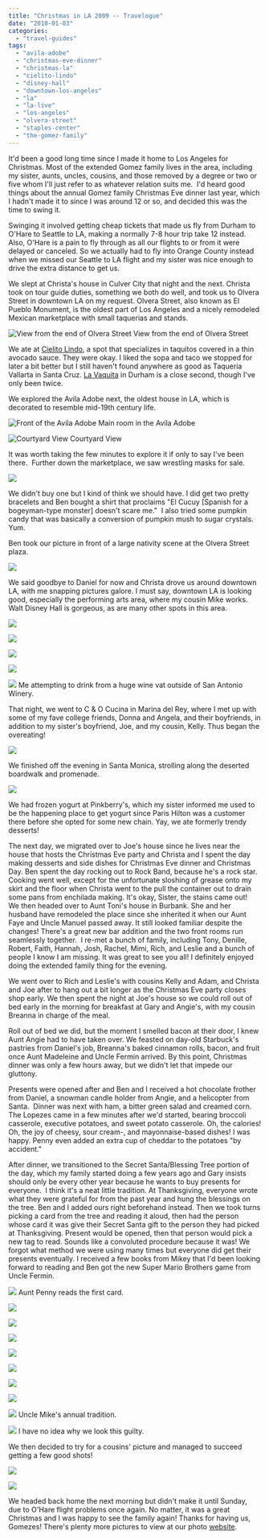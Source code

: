 ```yaml
---
title: "Christmas in LA 2009 -- Travelogue"
date: "2010-01-03"
categories:
  - "travel-guides"
tags:
  - "avila-adobe"
  - "christmas-eve-dinner"
  - "christmas-la"
  - "cielito-lindo"
  - "disney-hall"
  - "downtown-los-angeles"
  - "la"
  - "la-live"
  - "los-angeles"
  - "olvera-street"
  - "staples-center"
  - "the-gomez-family"
---
```


It'd been a good long time since I made it home to Los Angeles for Christmas. Most of the extended Gomez family lives in the area, including my sister, aunts, uncles, cousins, and those removed by a degree or two or five whom I'll just refer to as whatever relation suits me.  I'd heard good things about the annual Gomez family Christmas Eve dinner last year, which I hadn't made it to since I was around 12 or so, and decided this was the time to swing it.

Swinging it involved getting cheap tickets that made us fly from Durham to O'Hare to Seattle to LA, making a normally 7-8 hour trip take 12 instead. Also, O'Hare is a pain to fly through as all our flights to or from it were delayed or canceled. So we actually had to fly into Orange County instead when we missed our Seattle to LA flight and my sister was nice enough to drive the extra distance to get us.

We slept at Christa's house in Culver City that night and the next. Christa took on tour guide duties, something we both do well, and took us to Olvera Street in downtown LA on my request. Olvera Street, also known as El Pueblo Monument, is the oldest part of Los Angeles and a nicely remodeled Mexican marketplace with small taquerias and stands.




<div class="caption">

![View from the end of Olvera Street](http://www.blastanova.com/photoalbum/Adventures/Christmas%20in%20LA%202009/christmasinla-011.jpg "View from the end of Olvera Street") View from the end of Olvera Street</div>


We ate at [Cielito Lindo](http://www.cielitolindo.org/), a spot that specializes in taquitos covered in a thin avocado sauce. They were okay. I liked the sopa and taco we stopped for later a bit better but I still haven't found anywhere as good as Taqueria Vallarta in Santa Cruz. [La Vaquita](http://lavaquitanc.com/) in Durham is a close second, though I've only been twice.

We explored the Avila Adobe next, the oldest house in LA, which is decorated to resemble mid-19th century life.




<div class="caption">

![Front of the Avila Adobe](http://www.blastanova.com/photoalbum/Adventures/Christmas%20in%20LA%202009/christmasinla-017.jpg) Main room in the Avila Adobe</div>





<div class="caption">

![Courtyard View](http://www.blastanova.com/photoalbum/Adventures/Christmas%20in%20LA%202009/christmasinla-021.jpg) Courtyard View</div>


It was worth taking the few minutes to explore it if only to say I've been there.  Further down the marketplace, we saw wrestling masks for sale.

![](http://www.blastanova.com/photoalbum/Adventures/Christmas%20in%20LA%202009/christmasinla-023.jpg)

We didn't buy one but I kind of think we should have. I did get two pretty bracelets and Ben bought a shirt that proclaims "El Cucuy \[Spanish for a bogeyman-type monster\] doesn't scare me."  I also tried some pumpkin candy that was basically a conversion of pumpkin mush to sugar crystals. Yum.

Ben took our picture in front of a large nativity scene at the Olvera Street plaza.

![](http://www.blastanova.com/photoalbum/Adventures/Christmas%20in%20LA%202009/christmasinla-026.jpg)

We said goodbye to Daniel for now and Christa drove us around downtown LA, with me snapping pictures galore. I must say, downtown LA is looking good, especially the performing arts area, where my cousin Mike works. Walt Disney Hall is gorgeous, as are many other spots in this area.

![](http://www.blastanova.com/photoalbum/Adventures/Christmas%20in%20LA%202009/christmasinla-041.jpg)

![](http://www.blastanova.com/photoalbum/Adventures/Christmas%20in%20LA%202009/christmasinla-051.jpg)

![](http://www.blastanova.com/photoalbum/Adventures/Christmas%20in%20LA%202009/christmasinla-055.jpg)

![](http://www.blastanova.com/photoalbum/Adventures/Christmas%20in%20LA%202009/christmasinla-065.jpg)




<div class="caption">

![](http://www.blastanova.com/photoalbum/Adventures/Christmas%20in%20LA%202009/christmasinla-063.jpg) Me attempting to drink from a huge wine vat outside of San Antonio Winery.</div>


That night, we went to C & O Cucina in Marina del Rey, where I met up with some of my fave college friends, Donna and Angela, and their boyfriends, in addition to my sister's boyfriend, Joe, and my cousin, Kelly. Thus began the overeating!

![](http://www.blastanova.com/photoalbum/Adventures/Christmas%20in%20LA%202009/christmasinla-079.jpg)

We finished off the evening in Santa Monica, strolling along the deserted boardwalk and promenade.

![](http://www.blastanova.com/photoalbum/Adventures/Christmas%20in%20LA%202009/christmasinla-087.jpg)

We had frozen yogurt at Pinkberry's, which my sister informed me used to be the happening place to get yogurt since Paris Hilton was a customer there before she opted for some new chain. Yay, we ate formerly trendy desserts!

The next day, we migrated over to Joe's house since he lives near the house that hosts the Christmas Eve party and Christa and I spent the day making desserts and side dishes for Christmas Eve dinner and Christmas Day. Ben spent the day rocking out to Rock Band, because he's a rock star. Cooking went well, except for the unfortunate sloshing of grease onto my skirt and the floor when Christa went to the pull the container out to drain some pans from enchilada making. It's okay, Sister, the stains came out!  We then headed over to Aunt Toni's house in Burbank. She and her husband have remodeled the place since she inherited it when our Aunt Faye and Uncle Manuel passed away. It still looked familiar despite the changes! There's a great new bar addition and the two front rooms run seamlessly together.  I re-met a bunch of family, including Tony, Denille, Robert, Faith, Hannah, Josh, Rachel, Mimi, Rich, and Leslie and a bunch of people I know I am missing. It was great to see you all! I definitely enjoyed doing the extended family thing for the evening.

We went over to Rich and Leslie's with cousins Kelly and Adam, and Christa and Joe after to hang out a bit longer as the Christmas Eve party closes shop early. We then spent the night at Joe's house so we could roll out of bed early in the morning for breakfast at Gary and Angie's, with my cousin Breanna in charge of the meal.

Roll out of bed we did, but the moment I smelled bacon at their door, I knew Aunt Angie had to have taken over. We feasted on day-old Starbuck's pastries from Daniel's job, Breanna's baked cinnamon rolls, bacon, and fruit once Aunt Madeleine and Uncle Fermin arrived. By this point, Christmas dinner was only a few hours away, but we didn't let that impede our gluttony.

Presents were opened after and Ben and I received a hot chocolate frother from Daniel, a snowman candle holder from Angie, and a helicopter from Santa.  Dinner was next with ham, a bitter green salad and creamed corn. The Lopezes came in a few minutes after we'd started, bearing broccoli casserole, executive potatoes, and sweet potato casserole. Oh, the calories! Oh, the joy of cheesy, sour cream-, and mayonnaise-based dishes! I was happy. Penny even added an extra cup of cheddar to the potatoes "by accident."

After dinner, we transitioned to the Secret Santa/Blessing Tree portion of the day, which my family started doing a few years ago and Gary insists should only be every other year because he wants to buy presents for everyone.  I think it's a neat little tradition. At Thanksgiving, everyone wrote what they were grateful for from the past year and hung the blessings on the tree. Ben and I added ours right beforehand instead. Then we took turns picking a card from the tree and reading it aloud, then had the person whose card it was give their Secret Santa gift to the person they had picked at Thanksgiving. Present would be opened, then that person would pick a new tag to read. Sounds like a convoluted procedure because it was! We forgot what method we were using many times but everyone did get their presents eventually. I received a few books from Mikey that I'd been looking forward to reading and Ben got the new Super Mario Brothers game from Uncle Fermin.




<div class="caption">

![](http://www.blastanova.com/photoalbum/Adventures/Christmas%20in%20LA%202009/christmasinla-097.jpg) Aunt Penny reads the first card.</div>


![](http://www.blastanova.com/photoalbum/Adventures/Christmas%20in%20LA%202009/christmasinla-101.jpg)

![](http://www.blastanova.com/photoalbum/Adventures/Christmas%20in%20LA%202009/christmasinla-103.jpg)

![](http://www.blastanova.com/photoalbum/Adventures/Christmas%20in%20LA%202009/christmasinla-107.jpg)

![](http://www.blastanova.com/photoalbum/Adventures/Christmas%20in%20LA%202009/christmasinla-108.jpg)

![](http://www.blastanova.com/photoalbum/Adventures/Christmas%20in%20LA%202009/christmasinla-114.jpg)

![](http://www.blastanova.com/photoalbum/Adventures/Christmas%20in%20LA%202009/christmasinla-125.jpg)

![](http://www.blastanova.com/photoalbum/Adventures/Christmas%20in%20LA%202009/christmasinla-131.jpg)




<div class="caption">

![](http://www.blastanova.com/photoalbum/Adventures/Christmas%20in%20LA%202009/christmasinla-132.jpg) Uncle Mike's annual tradition.</div>





<div class="caption">

![](http://www.blastanova.com/photoalbum/Adventures/Christmas%20in%20LA%202009/christmasinla-134.jpg) I have no idea why we look this guilty.</div>


We then decided to try for a cousins' picture and managed to succeed getting a few good shots!

![](http://www.blastanova.com/photoalbum/Adventures/Christmas%20in%20LA%202009/christmasinla-147.jpg)

![](http://www.blastanova.com/photoalbum/Adventures/Christmas%20in%20LA%202009/christmasinla-150.jpg)

We headed back home the next morning but didn't make it until Sunday, due to O'Hare flight problems once again. No matter, it was a great Christmas and I was happy to see the family again! Thanks for having us, Gomezes! There's plenty more pictures to view at our photo [website](http://www.blastanova.com/photoalbum/index.html?path=Adventures/Christmas%20in%20LA%202009).
